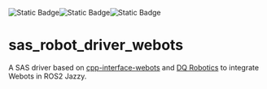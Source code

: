 ![Static Badge](https://img.shields.io/badge/status-experimental-critical)![Static Badge](https://img.shields.io/badge/Written_in-C%2B%2B17-blue)![Static Badge](https://img.shields.io/badge/Webots-R2025a-orange)

# sas_robot_driver_webots

A SAS driver based on [cpp-interface-webots](https://github.com/juanjqo/cpp-interface-webots) and [DQ Robotics](https://github.com/dqrobotics/cpp) to integrate Webots in ROS2 Jazzy.
